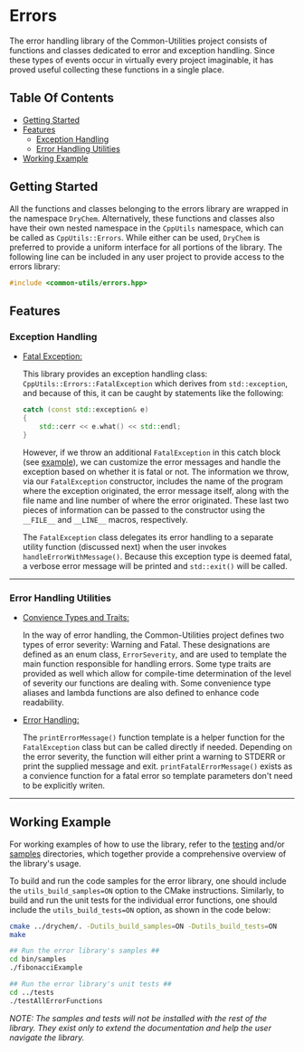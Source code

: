 # Errors

The error handling library of the Common-Utilities project consists of functions and classes dedicated to error and exception handling. Since these types of events occur in virtually every project imaginable, it has proved useful collecting these functions in a single place.

## Table Of Contents

- [Getting Started](#Getting-Started)
- [Features](#Features)
  - [Exception Handling](#Exception-Handling)
  - [Error Handling Utilities](#Error-Handling-Utilities)
- [Working Example](#Working-Example)

## Getting Started

All the functions and classes belonging to the errors library are wrapped in the namespace `DryChem`. Alternatively, these functions and classes also have their own nested namespace in the `CppUtils` namespace, which can be called as `CppUtils::Errors`. While either can be used, `DryChem` is preferred to provide a uniform interface for all portions of the library. The following line can be included in any user project to provide access to the errors library:

```C++
#include <common-utils/errors.hpp>
```

## Features

### Exception Handling

- [Fatal Exception:](../../../include/common-utils/errors/exceptions/fatalException.hpp)

  This library provides an exception handling class: `CppUtils::Errors::FatalException` which derives from `std::exception`, and because of this, it can be caught by statements like the following:

  ```C++
  catch (const std::exception& e)
  {
      std::cerr << e.what() << std::endl;
  }
  ```

  However, if we throw an additional `FatalException` in this catch block (see [example](../samples/fibonacciExample.cpp)), we can customize the error messages and handle the exception based on whether it is fatal or not. The information we throw, via our `FatalException` constructor, includes the name of the program where the exception originated, the error message itself, along with the file name and line number of where the error originated. These last two pieces of information can be passed to the constructor using the `__FILE__` and `__LINE__` macros, respectively.

  The `FatalException` class delegates its error handling to a separate utility function (discussed next) when the user invokes `handleErrorWithMessage()`. Because this exception type is deemed fatal, a verbose error message will be printed and `std::exit()` will be called.

---

### Error Handling Utilities

- [Convience Types and Traits:](../../../include/common-utils/errors/utils/errorTypes.hpp)

  In the way of error handling, the Common-Utilities project defines two types of error severity: Warning and Fatal. These designations are defined as an enum class, `ErrorSeverity`, and are used to template the main function responsible for handling errors. Some type traits are provided as well which allow for compile-time determination of the level of severity our functions are dealing with. Some convenience type aliases and lambda functions are also defined to enhance code readability.

- [Error Handling:](../../../include/common-utils/errors/utils/errorHandling.hpp)

  The `printErrorMessage()` function template is a helper function for the `FatalException` class but can be called directly if needed. Depending on the error severity, the function will either print a warning to STDERR or print the supplied message and exit. `printFatalErrorMessage()` exists as a convience function for a fatal error so template parameters don't need to be explicitly writen.

---

## Working Example

For working examples of how to use the library, refer to the [testing](../tests) and/or [samples](../samples) directories, which together provide a comprehensive overview of the library's usage.

To build and run the code samples for the error library, one should include the `utils_build_samples=ON` option to the CMake instructions. Similarly, to build and run the unit tests for the individual error functions, one should include the `utils_build_tests=ON` option, as shown in the code below:

```bash
cmake ../drychem/. -Dutils_build_samples=ON -Dutils_build_tests=ON
make

## Run the error library's samples ##
cd bin/samples
./fibonacciExample

## Run the error library's unit tests ##
cd ../tests
./testAllErrorFunctions
```

*NOTE: The samples and tests will not be installed with the rest of the library. They exist only to extend the documentation and help the user navigate the library.*
